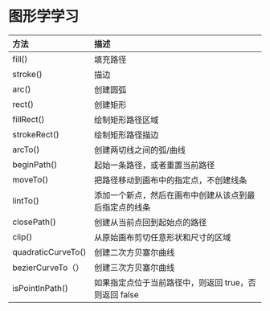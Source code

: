 # 图形学学习
|方法|描述|
|:--|:--|
|fill()|填充路径|
|stroke()|描边|
|arc()|创建圆弧|
|rect()|创建矩形|
|fillRect()|绘制矩形路径区域|
|strokeRect()|绘制矩形路径描边|
|arcTo()|创建两切线之间的弧/曲线|
|beginPath()|起始一条路径，或者重置当前路径|
|moveTo()|把路径移动到画布中的指定点，不创建线条|
|lintTo()|添加一个新点，然后在画布中创建从该点到最后指定点的线条|
|closePath()|创建从当前点回到起始点的路径|
|clip()|从原始画布剪切任意形状和尺寸的区域|
|quadraticCurveTo()|创建二次方贝塞尔曲线|
|bezierCurveTo（）|创建三次方贝塞尔曲线|
|isPointInPath()|如果指定点位于当前路径中，则返回 true，否则返回 false|